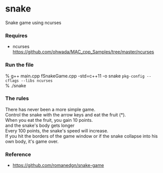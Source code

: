 snake
===============

Snake game using ncurses <br/>

### Requires <br/>
- ncurses <br/>
https://github.com/ohwada/MAC_cpp_Samples/tree/master/ncurses <br/>

### Run the file <br/>
% g++  main.cpp  fSnakeGame.cpp -std=c++11 -o snake  `pkg-config --cflags --libs ncurses` <br/>
% ./snake <br/>

### The rules
There has never been a more simple game.  <br/>
Control the snake with the arrow keys and eat the fruit (*).  <br/>When you eat the fruit, you gain 10 points. <br/>
and the snake's body gets longer  <br/>
Every 100 points, the snake's speed will increase.  <br/>
If you hit the borders of the game window or if the snake collapse into his own body, it's game over. <br/>


### Reference <br/>
- https://github.com/romanedgn/snake-game

